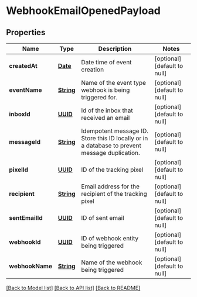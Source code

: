 # WebhookEmailOpenedPayload
## Properties

Name | Type | Description | Notes
------------ | ------------- | ------------- | -------------
**createdAt** | [**Date**](DateTime) | Date time of event creation | [optional] [default to null]
**eventName** | [**String**](string) | Name of the event type webhook is being triggered for. | [optional] [default to null]
**inboxId** | [**UUID**](UUID) | Id of the inbox that received an email | [optional] [default to null]
**messageId** | [**String**](string) | Idempotent message ID. Store this ID locally or in a database to prevent message duplication. | [optional] [default to null]
**pixelId** | [**UUID**](UUID) | ID of the tracking pixel | [optional] [default to null]
**recipient** | [**String**](string) | Email address for the recipient of the tracking pixel | [optional] [default to null]
**sentEmailId** | [**UUID**](UUID) | ID of sent email | [optional] [default to null]
**webhookId** | [**UUID**](UUID) | ID of webhook entity being triggered | [optional] [default to null]
**webhookName** | [**String**](string) | Name of the webhook being triggered | [optional] [default to null]

[[Back to Model list]](../README#documentation-for-models) [[Back to API list]](../README#documentation-for-api-endpoints) [[Back to README]](../README)

